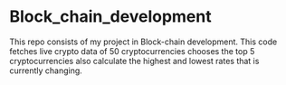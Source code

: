 # Block_chain_development

This repo consists of my project in Block-chain development. This code fetches live crypto data of 50 cryptocurrencies chooses the top 5 cryptocurrencies also calculate the highest and lowest rates that is currently changing.
